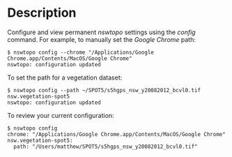 # Description

Configure and view permanent *nswtopo* settings using the *config* command. For example, to manually set the *Google Chrome* path:

```
$ nswtopo config --chrome "/Applications/Google Chrome.app/Contents/MacOS/Google Chrome"
nswtopo: configuration updated
```

To set the path for a vegetation dataset:

```
$ nswtopo config --path ~/SPOT5/s5hgps_nsw_y20082012_bcvl0.tif nsw.vegetation-spot5
nswtopo: configuration updated
```

To review your current configuration:

```
$ nswtopo config
chrome: "/Applications/Google Chrome.app/Contents/MacOS/Google Chrome"
nsw.vegetation-spot5:
  path: "/Users/matthew/SPOT5/s5hgps_nsw_y20082012_bcvl0.tif"
```
